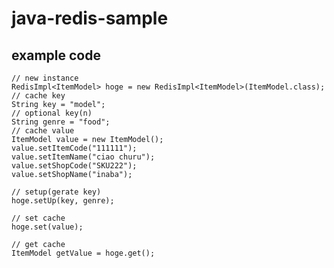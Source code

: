 # java-redis-sample
## example code
    // new instance
    RedisImpl<ItemModel> hoge = new RedisImpl<ItemModel>(ItemModel.class);
    // cache key
    String key = "model";
    // optional key(n)
    String genre = "food";
    // cache value
    ItemModel value = new ItemModel();
    value.setItemCode("111111");
    value.setItemName("ciao churu");
    value.setShopCode("SKU222");
    value.setShopName("inaba");
    
    // setup(gerate key)
    hoge.setUp(key, genre);
    
    // set cache
    hoge.set(value);
    
    // get cache
    ItemModel getValue = hoge.get();